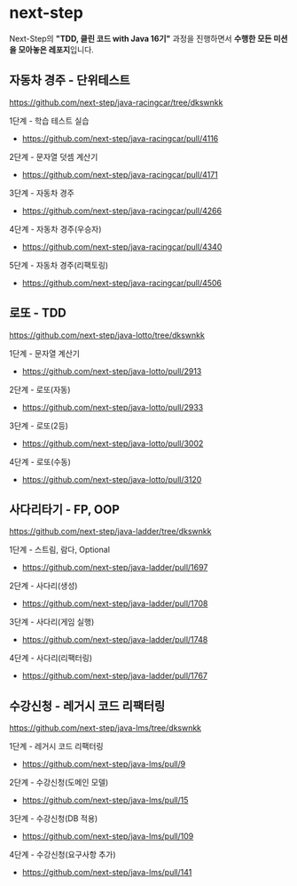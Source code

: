 # next-step
Next-Step의 **"TDD, 클린 코드 with Java 16기"** 과정을 진행하면서 **수행한 모든 미션을 모아놓은 레포지**입니다.

## 자동차 경주 - 단위테스트
https://github.com/next-step/java-racingcar/tree/dkswnkk

1단계 - 학습 테스트 실습
- https://github.com/next-step/java-racingcar/pull/4116

2단계 - 문자열 덧셈 계산기
- https://github.com/next-step/java-racingcar/pull/4171

3단계 - 자동차 경주
- https://github.com/next-step/java-racingcar/pull/4266

4단계 - 자동차 경주(우승자)
- https://github.com/next-step/java-racingcar/pull/4340

5단계 - 자동차 경주(리팩토링)
- https://github.com/next-step/java-racingcar/pull/4506

## 로또 - TDD
https://github.com/next-step/java-lotto/tree/dkswnkk

1단계 - 문자열 계산기
- https://github.com/next-step/java-lotto/pull/2913

2단계 - 로또(자동)
- https://github.com/next-step/java-lotto/pull/2933

3단계 - 로또(2등)
- https://github.com/next-step/java-lotto/pull/3002

4단계 - 로또(수동)
- https://github.com/next-step/java-lotto/pull/3120

## 사다리타기 - FP, OOP
https://github.com/next-step/java-ladder/tree/dkswnkk

1단계 - 스트림, 람다, Optional
- https://github.com/next-step/java-ladder/pull/1697

2단계 - 사다리(생성)
- https://github.com/next-step/java-ladder/pull/1708

3단계 - 사다리(게임 실행)
- https://github.com/next-step/java-ladder/pull/1748

4단계 - 사다리(리팩터링)
- https://github.com/next-step/java-ladder/pull/1767

## 수강신청 - 레거시 코드 리팩터링
https://github.com/next-step/java-lms/tree/dkswnkk

1단계 - 레거시 코드 리팩터링
- https://github.com/next-step/java-lms/pull/9

2단계 - 수강신청(도메인 모델)
- https://github.com/next-step/java-lms/pull/15

3단계 - 수강신청(DB 적용)
- https://github.com/next-step/java-lms/pull/109

4단계 - 수강신청(요구사항 추가)
- https://github.com/next-step/java-lms/pull/141